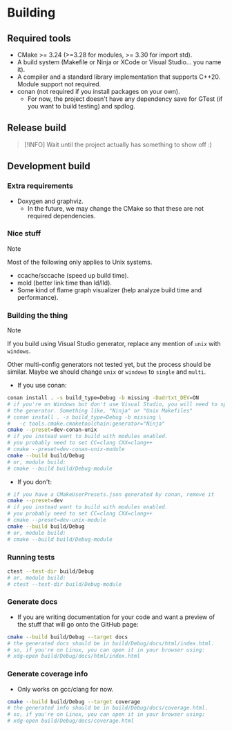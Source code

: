 # Building

## Required tools

- CMake >= 3.24 (>=3.28 for modules, >= 3.30 for import std).
- A build system (Makefile or Ninja or XCode or Visual Studio... you name it).
- A compiler and a standard library implementation that supports C++20. Module
support not required.
- conan (not required if you install packages on your own).
  - For now, the project doesn't have any dependency save for GTest (if you
  want to build testing) and spdlog.

## Release build

> [!INFO]
> Wait until the project actually has something to show off :)

## Development build

### Extra requirements

- Doxygen and graphviz.
  - In the future, we may change the CMake so that these are not required
  dependencies.

### Nice stuff

> [!NOTE]
> Most of the following only applies to Unix systems.

- ccache/sccache (speed up build time).
- mold (better link time than ld/lld).
- Some kind of flame graph visualizer (help analyze build time and performance).

### Building the thing

> [!NOTE]
> If you build using Visual Studio generator, replace any mention of `unix` with
> `windows`.
>
> Other multi-config generators not tested yet, but the process should be
> similar.
> Maybe we should change `unix` or `windows` to `single` and `multi`.

- If you use conan:

```sh
conan install . -s build_type=Debug -b missing -Dadrtxt_DEV=ON
# if you're on Windows but don't use Visual Studio, you will need to specify
# the generator. Something like, "Ninja" or "Unix Makefiles"
# conan install . -s build_type=Debug -b missing \
#   -c tools.cmake.cmaketoolchain:generator="Ninja"
cmake --preset=dev-conan-unix
# if you instead want to build with modules enabled.
# you probably need to set CC=clang CXX=clang++
# cmake --preset=dev-conan-unix-module
cmake --build build/Debug
# or, module build:
# cmake --build build/Debug-module
```

- If you don't:

```sh
# if you have a CMakeUserPresets.json generated by conan, remove it
cmake --preset=dev
# if you instead want to build with modules enabled.
# you probably need to set CC=clang CXX=clang++
# cmake --preset=dev-unix-module
cmake --build build/Debug
# or, module build:
# cmake --build build/Debug-module
```

### Running tests

```sh
ctest --test-dir build/Debug
# or, module build:
# ctest --test-dir build/Debug-module
```

### Generate docs

- If you are writing documentation for your code and want a preview of the
stuff that will go onto the GitHub page:

```sh
cmake --build build/Debug --target docs
# the generated docs should be in build/Debug/docs/html/index.html.
# so, if you're on Linux, you can open it in your browser using:
# xdg-open build/Debug/docs/html/index.html
```

### Generate coverage info

- Only works on gcc/clang for now.

```sh
cmake --build build/Debug --target coverage
# the generated info should be in build/Debug/docs/coverage.html.
# so, if you're on Linux, you can open it in your browser using:
# xdg-open build/Debug/docs/coverage.html
```
